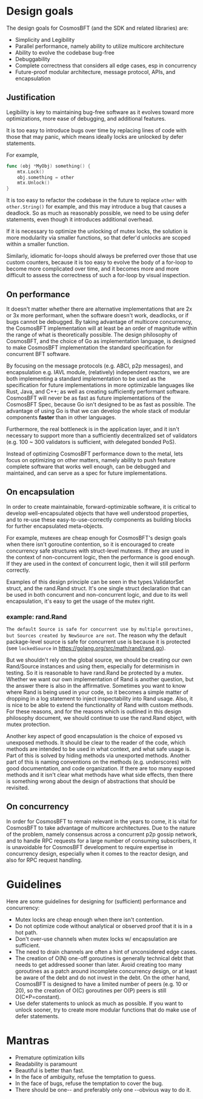 # Design goals

The design goals for CosmosBFT (and the SDK and related libraries) are:

* Simplicity and Legibility
* Parallel performance, namely ability to utilize multicore architecture
* Ability to evolve the codebase bug-free
* Debuggability
* Complete correctness that considers all edge cases, esp in concurrency
* Future-proof modular architecture, message protocol, APIs, and encapsulation


## Justification

Legibility is key to maintaining bug-free software as it evolves toward more
optimizations, more ease of debugging, and additional features.

It is too easy to introduce bugs over time by replacing lines of code with
those that may panic, which means ideally locks are unlocked by defer
statements.

For example,

```go
func (obj *MyObj) something() {
	mtx.Lock()
	obj.something = other
	mtx.Unlock()
}
```

It is too easy to refactor the codebase in the future to replace `other` with
`other.String()` for example, and this may introduce a bug that causes a
deadlock.  So as much as reasonably possible, we need to be using defer
statements, even though it introduces additional overhead.

If it is necessary to optimize the unlocking of mutex locks, the solution is
more modularity via smaller functions, so that defer'd unlocks are scoped
within a smaller function.

Similarly, idiomatic for-loops should always be preferred over those that use
custom counters, because it is too easy to evolve the body of a for-loop to
become more complicated over time, and it becomes more and more difficult to
assess the correctness of such a for-loop by visual inspection.


## On performance

It doesn't matter whether there are alternative implementations that are 2x or
3x more performant, when the software doesn't work, deadlocks, or if bugs
cannot be debugged.  By taking advantage of multicore concurrency, the
CosmosBFT implementation will at least be an order of magnitude within the
range of what is theoretically possible.  The design philosophy of CosmosBFT,
and the choice of Go as implementation language, is designed to make CosmosBFT
implementation the standard specification for concurrent BFT software.

By focusing on the message protocols (e.g. ABCI, p2p messages), and
encapsulation e.g. IAVL module, (relatively) independent reactors, we are both
implementing a standard implementation to be used as the specification for
future implementations in more optimizable languages like Rust, Java, and C++;
as well as creating sufficiently performant software. CosmosBFT will
never be as fast as future implementations of the CosmosBFT Spec, because Go
isn't designed to be as fast as possible.  The advantage of using Go is that we
can develop the whole stack of modular components **faster** than in other
languages.

Furthermore, the real bottleneck is in the application layer, and it isn't
necessary to support more than a sufficiently decentralized set of validators
(e.g. 100 ~ 300 validators is sufficient, with delegated bonded PoS).

Instead of optimizing CosmosBFT performance down to the metal, lets focus on
optimizing on other matters, namely ability to push feature complete software
that works well enough, can be debugged and maintained, and can serve as a spec
for future implementations.


## On encapsulation

In order to create maintainable, forward-optimizable software, it is critical
to develop well-encapsulated objects that have well understood properties, and
to re-use these easy-to-use-correctly components as building blocks for further
encapsulated meta-objects.

For example, mutexes are cheap enough for CosmosBFT's design goals when there
isn't goroutine contention, so it is encouraged to create concurrency safe
structures with struct-level mutexes.  If they are used in the context of
non-concurrent logic, then the performance is good enough.  If they are used in
the context of concurrent logic, then it will still perform correctly.

Examples of this design principle can be seen in the types.ValidatorSet struct,
and the rand.Rand struct.  It's one single struct declaration that can be used
in both concurrent and non-concurrent logic, and due to its well encapsulation,
it's easy to get the usage of the mutex right.

### example: rand.Rand

`The default Source is safe for concurrent use by multiple goroutines, but
Sources created by NewSource are not`.  The reason why the default
package-level source is safe for concurrent use is because it is protected (see
`lockedSource` in <https://golang.org/src/math/rand/rand.go>).

But we shouldn't rely on the global source, we should be creating our own
Rand/Source instances and using them, especially for determinism in testing.
So it is reasonable to have rand.Rand be protected by a mutex.  Whether we want
our own implementation of Rand is another question, but the answer there is
also in the affirmative.  Sometimes you want to know where Rand is being used
in your code, so it becomes a simple matter of dropping in a log statement to
inject inspectability into Rand usage.  Also, it is nice to be able to extend
the functionality of Rand with custom methods.  For these reasons, and for the
reasons which is outlined in this design philosophy document, we should
continue to use the rand.Rand object, with mutex protection.

Another key aspect of good encapsulation is the choice of exposed vs unexposed
methods.  It should be clear to the reader of the code, which methods are
intended to be used in what context, and what safe usage is.  Part of this is
solved by hiding methods via unexported methods.  Another part of this is
naming conventions on the methods (e.g. underscores) with good documentation,
and code organization.  If there are too many exposed methods and it isn't
clear what methods have what side effects, then there is something wrong about
the design of abstractions that should be revisited.


## On concurrency

In order for CosmosBFT to remain relevant in the years to come, it is vital
for CosmosBFT to take advantage of multicore architectures.  Due to the nature
of the problem, namely consensus across a concurrent p2p gossip network, and to
handle RPC requests for a large number of consuming subscribers, it is
unavoidable for CosmosBFT development to require expertise in concurrency
design, especially when it comes to the reactor design, and also for RPC
request handling.


# Guidelines

Here are some guidelines for designing for (sufficient) performance and concurrency:

* Mutex locks are cheap enough when there isn't contention.
* Do not optimize code without analytical or observed proof that it is in a hot path.
* Don't over-use channels when mutex locks w/ encapsulation are sufficient.
* The need to drain channels are often a hint of unconsidered edge cases.
* The creation of O(N) one-off goroutines is generally technical debt that
   needs to get addressed sooner than later.  Avoid creating too many
goroutines as a patch around incomplete concurrency design, or at least be
aware of the debt and do not invest in the debt.  On the other hand, CosmosBFT
is designed to have a limited number of peers (e.g. 10 or 20), so the creation
of O(C) goroutines per O(P) peers is still O(C\*P=constant).
* Use defer statements to unlock as much as possible.  If you want to unlock sooner,
    try to create more modular functions that do make use of defer statements.

# Mantras

* Premature optimization kills
* Readability is paramount
* Beautiful is better than fast.
* In the face of ambiguity, refuse the temptation to guess.
* In the face of bugs, refuse the temptation to cover the bug.
* There should be one-- and preferably only one --obvious way to do it.
